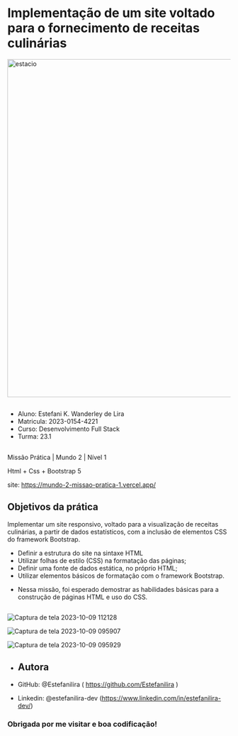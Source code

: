 # Implementação de um site voltado para o fornecimento de receitas culinárias

<img width="762" alt="estacio" src="https://github.com/Estefanilira/mundo-2-missao-pratica-1/assets/126111557/99bba66d-30fc-437a-a2ca-c48003d36a49">

##

* Aluno: Estefani K. Wanderley de Lira
* Matricula: 2023-0154-4221
* Curso: Desenvolvimento Full Stack
* Turma: 23.1

##

Missão Prática | Mundo 2 | Nível 1

Html + Css + Bootstrap 5

site: https://mundo-2-missao-pratica-1.vercel.app/

## Objetivos da prática

Implementar um site responsivo, voltado para a visualização de receitas culinárias, a partir de dados
estatísticos, com a inclusão de elementos CSS do framework Bootstrap.

* Definir a estrutura do site na sintaxe HTML
* Utilizar folhas de estilo (CSS) na formatação das páginas;
* Definir uma fonte de dados estática, no próprio HTML;
* Utilizar elementos básicos de formatação com o framework Bootstrap.

- Nessa missão, foi esperado demostrar as habilidades básicas para a
construção de páginas HTML e uso do CSS.

##


![Captura de tela 2023-10-09 112128](https://github.com/Estefanilira/mundo-2-missao-pratica-1/assets/126111557/9f34f9cb-7b83-4cd2-9b38-f8967801b03a)

![Captura de tela 2023-10-09 095907](https://github.com/Estefanilira/mundo-2-missao-pratica-1/assets/126111557/e62b9335-1d34-491d-aed8-6eea26802c2b)

![Captura de tela 2023-10-09 095929](https://github.com/Estefanilira/mundo-2-missao-pratica-1/assets/126111557/0ba92a18-baa4-4294-80a4-4a81ffada07a)

* ## Autora

* GitHub: @Estefanilira ( https://github.com/Estefanilira )
* Linkedin: @estefanilira-dev (https://www.linkedin.com/in/estefanilira-dev/)
 
### Obrigada por me visitar e boa codificação!
